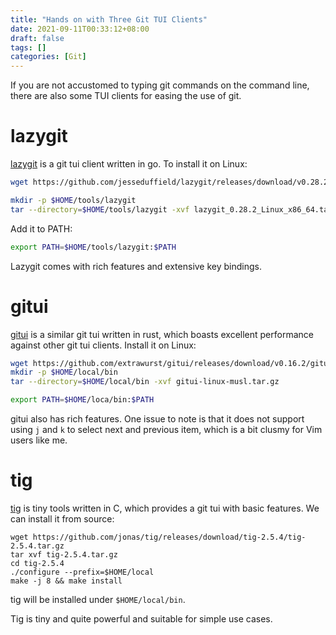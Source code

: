 ```yaml
---
title: "Hands on with Three Git TUI Clients"
date: 2021-09-11T00:33:12+08:00
draft: false
tags: []
categories: [Git]
---
```


If you are not accustomed to typing git commands on the command line, there are
also some TUI clients for easing the use of git.

<!--more-->

# lazygit

[lazygit](https://github.com/jesseduffield/lazygit) is a git tui client written in go. To install it on Linux:

```bash
wget https://github.com/jesseduffield/lazygit/releases/download/v0.28.2/lazygit_0.28.2_Linux_x86_64.tar.gz

mkdir -p $HOME/tools/lazygit
tar --directory=$HOME/tools/lazygit -xvf lazygit_0.28.2_Linux_x86_64.tar.gz
```

Add it to PATH:

```bash
export PATH=$HOME/tools/lazygit:$PATH
```

Lazygit comes with rich features and extensive key bindings.

# gitui

[gitui](https://github.com/extrawurst/gitui) is a similar git tui written in
rust, which boasts excellent performance against other git tui clients. Install
it on Linux:

```bash
wget https://github.com/extrawurst/gitui/releases/download/v0.16.2/gitui-linux-musl.tar.gz
mkdir -p $HOME/local/bin
tar --directory=$HOME/local/bin -xvf gitui-linux-musl.tar.gz

export PATH=$HOME/loca/bin:$PATH
```

gitui also has rich features. One issue to note is that it does not support
using `j` and `k` to select next and previous item, which is a bit clusmy for
Vim users like me.

# tig

[tig](https://github.com/jonas/tig) is tiny tools written in C, which provides
a git tui with basic features. We can install it from source:

```
wget https://github.com/jonas/tig/releases/download/tig-2.5.4/tig-2.5.4.tar.gz
tar xvf tig-2.5.4.tar.gz
cd tig-2.5.4
./configure --prefix=$HOME/local
make -j 8 && make install
```

tig will be installed under `$HOME/local/bin`.

Tig is tiny and quite powerful and suitable for simple use cases.
